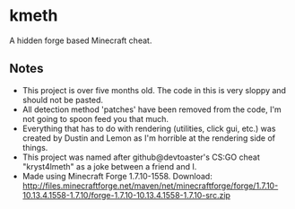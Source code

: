 # kmeth
A hidden forge based Minecraft cheat.

Notes
-----
* This project is over five months old. The code in this is very sloppy and should not be pasted.
* All detection method 'patches' have been removed from the code, I'm not going to spoon feed you that much.
* Everything that has to do with rendering (utilities, click gui, etc.) was created by Dustin and Lemon as I'm horrible at the rendering side of things.
* This project was named after github@devtoaster's CS:GO cheat "kryst4lmeth" as a joke between a friend and I.
* Made using Minecraft Forge 1.7.10-1558. Download: http://files.minecraftforge.net/maven/net/minecraftforge/forge/1.7.10-10.13.4.1558-1.7.10/forge-1.7.10-10.13.4.1558-1.7.10-src.zip
